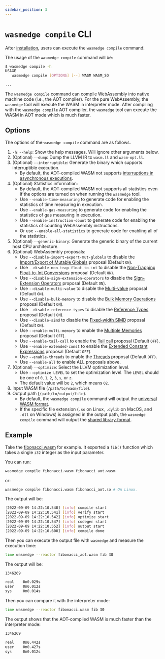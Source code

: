 ```yaml
---
sidebar_position: 3
---
```


# `wasmedge compile` CLI

After [installation](../quick_start/install.md), users can execute the `wasmedge compile` command.

The usage of the `wasmedge compile` command will be:

```bash
$ wasmedge compile -h
USAGE
   wasmedge compile [OPTIONS] [--] WASM WASM_SO

...
```

The `wasmedge compile` command can compile WebAssembly into native machine code (i.e., the AOT compiler).
For the pure WebAssembly, the `wasmedge` tool will execute the WASM in interpreter mode.
After compiling with the `wasmedge compile` AOT compiler, the `wasmedge` tool can execute the WASM in AOT mode which is much faster.

## Options

The options of the `wasmedge compile` command are as follows.

1. `-h|--help`: Show the help messages. Will ignore other arguments below.
2. (Optional) `--dump`: Dump the LLVM IR to `wasm.ll` and `wasm-opt.ll`.
3. (Optional) `--interruptible`: Generate the binary which supports interruptible execution.
    * By default, the AOT-compiled WASM not supports [interruptions in asynchronous executions](../sdk/c/ref.md#async).
4. (Optional) Statistics information:
    * By default, the AOT-compiled WASM not supports all statistics even if the options are turned on when running the `wasmedge` tool.
    * Use `--enable-time-measuring` to generate code for enabling the statistics of time measuring in execution.
    * Use `--enable-gas-measuring` to generate code for enabling the statistics of gas measuring in execution.
    * Use `--enable-instruction-count` to generate code for enabling the statistics of counting WebAssembly instructions.
    * Or use `--enable-all-statistics` to generate code for enabling all of the statistics.
5. (Optional) `--generic-binary`: Generate the generic binary of the current host CPU architecture.
6. (Optional) WebAssembly proposals:
    * Use `--disable-import-export-mut-globals` to disable the [Import/Export of Mutable Globals](https://github.com/WebAssembly/mutable-global) proposal (Default `ON`).
    * Use `--disable-non-trap-float-to-int` to disable the [Non-Trapping Float-to-Int Conversions](https://github.com/WebAssembly/nontrapping-float-to-int-conversions) proposal (Default `ON`).
    * Use `--disable-sign-extension-operators` to disable the [Sign-Extension Operators](https://github.com/WebAssembly/sign-extension-ops) proposal (Default `ON`).
    * Use `--disable-multi-value` to disable the [Multi-value](https://github.com/WebAssembly/multi-value) proposal (Default `ON`).
    * Use `--disable-bulk-memory` to disable the [Bulk Memory Operations](https://github.com/WebAssembly/bulk-memory-operations) proposal (Default `ON`).
    * Use `--disable-reference-types` to disable the [Reference Types](https://github.com/WebAssembly/reference-types) proposal (Default `ON`).
    * Use `--disable-simd` to disable the [Fixed-width SIMD](https://github.com/webassembly/simd) proposal (Default `ON`).
    * Use `--enable-multi-memory` to enable the [Multiple Memories](https://github.com/WebAssembly/multi-memory) proposal (Default `OFF`).
    * Use `--enable-tail-call` to enable the [Tail call](https://github.com/WebAssembly/tail-call) proposal (Default `OFF`).
    * Use `--enable-extended-const` to enable the [Extended Constant Expressions](https://github.com/WebAssembly/extended-const) proposal (Default `OFF`).
    * Use `--enable-threads` to enable the [Threads](https://github.com/webassembly/threads) proposal (Default `OFF`).
    * Use `--enable-all` to enable ALL proposals above.
7. (Optional) `--optimize`: Select the LLVM optimization level.
    * Use `--optimize LEVEL` to set the optimization level. The `LEVEL` should be one of `0`, `1`, `2`, `3`, `s`, or `z`.
    * The default value will be `2`, which means `O2`.
8. Input WASM file (`/path/to/wasm/file`).
9. Output path (`/path/to/output/file`).
    * By default, the `wasmedge compile` command will output the [universal WASM format](../quick_start/run_in_aot_mode.md#output-format-universal-wasm).
    * If the specific file extension (`.so` on Linux, `.dylib` on MacOS, and `.dll` on Windows) is assigned in the output path, the `wasmedge compile` command will output the [shared library format](../quick_start/run_in_aot_mode.md#output-format-shared-library).

## Example

Take the [fibonacci.wasm](https://github.com/WasmEdge/WasmEdge/raw/master/examples/wasm/fibonacci.wasm) for example.
It exported a `fib()` function which takes a single `i32` integer as the input parameter.

You can run:

```bash
wasmedge compile fibonacci.wasm fibonacci_aot.wasm
```

or:

```bash
wasmedge compile fibonacci.wasm fibonacci_aot.so # On Linux.
```

The output will be:

```bash
[2022-09-09 14:22:10.540] [info] compile start
[2022-09-09 14:22:10.541] [info] verify start
[2022-09-09 14:22:10.542] [info] optimize start
[2022-09-09 14:22:10.547] [info] codegen start
[2022-09-09 14:22:10.552] [info] output start
[2022-09-09 14:22:10.600] [info] compile done
```

Then you can execute the output file with `wasmedge` and measure the execution time:

```bash
time wasmedge --reactor fibonacci_aot.wasm fib 30
```

The output will be:

```bash
1346269

real    0m0.029s
user    0m0.012s
sys     0m0.014s
```

Then you can compare it with the interpreter mode:

```bash
time wasmedge --reactor fibonacci.wasm fib 30
```

The output shows that the AOT-compiled WASM is much faster than the interpreter mode:

```bash
1346269

real    0m0.442s
user    0m0.427s
sys     0m0.012s
```
